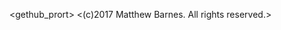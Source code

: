 <gethub_prort>
<Repo holds all files that are needed for my Github profile.>
<(c)2017 Matthew Barnes. All rights reserved.>
